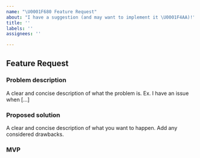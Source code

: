 ```yaml
---
name: "\U0001F680 Feature Request"
about: "I have a suggestion (and may want to implement it \U0001F4AA)!"
title: ''
labels: ''
assignees: ''

---
```


## Feature Request

<!----
**Attention Microsoft engineers:**
To track feature requests or issues for Microsoft Teams, create a bug in the `MSTeams\Stardust Common Controls` area path in Azure DevOps. Do not link to, screenshot, or reference a Microsoft product in this description.
-->

### Problem description
A clear and concise description of what the problem is. Ex. I have an issue when [...]

### Proposed solution
A clear and concise description of what you want to happen. Add any considered drawbacks.

### MVP
[Fork, update, and replace this sandbox if you can show the proposed solution]:
https://codesandbox.io/s/stardust-ui-example-8ismt
